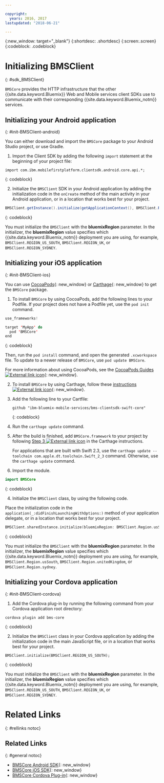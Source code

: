 ```yaml
---

copyright:
  years: 2016, 2017
lastupdated: "2018-06-21"

---
```

{:new_window: target="_blank"}
{:shortdesc: .shortdesc}
{:screen:.screen}
{:codeblock: .codeblock}

# Initializing BMSClient
{: #sdk_BMSClient}

`BMSCore` provides the HTTP infrastructure that the other {{site.data.keyword.Bluemix}} Web and Mobile services client SDKs use to communicate with their corresponding {{site.data.keyword.Bluemix_notm}} services.


## Initializing your Android application
{: #init-BMSClient-android}

You can either download and import the `BMSCore` package to your Android Studio project, or use Gradle.

1. Import the Client SDK by adding the following `import` statement at the beginning of your project file:

  ```
  import com.ibm.mobilefirstplatform.clientsdk.android.core.api.*;
  ```
  {: codeblock}

2. Initialize the `BMSClient` SDK in your Android application by adding the initialization code in the `onCreate` method of the main activity in your Android application, or in a location that works best for your project.

  ```Java
  BMSClient.getInstance().initialize(getApplicationContext(), BMSClient.REGION_US_SOUTH); // Make sure that you point to your region
  ```
  {: codeblock}

  You must initialize the `BMSClient` with the **bluemixRegion** parameter. In the initializer, the **bluemixRegion** value specifies which {{site.data.keyword.Bluemix_notm}} deployment you are using, for example, `BMSClient.REGION_US_SOUTH`, `BMSClient.REGION_UK`, or `BMSClient.REGION_SYDNEY`.


## Initializing your iOS application
{: #init-BMSClient-ios}

You can use [CocoaPods](https://cocoapods.org){: new_window} or [Carthage](https://github.com/Carthage/Carthage){: new_window} to get the `BMSCore` package.

1. To install `BMSCore` by using CocoaPods, add the following lines to your Podfile. If your project does not have a Podfile yet, use the `pod init` command.

  ```Swift
  use_frameworks!

  target 'MyApp' do
    pod 'BMSCore'
  end
  ```
  {: codeblock}

  Then, run the `pod install` command, and open the generated `.xcworkspace` file. To update to a newer release of `BMSCore`, use `pod update BMSCore`.

  For more information about using CocoaPods, see the [CocoaPods Guides ![External link icon](../../icons/launch-glyph.svg "External link icon")](https://guides.cocoapods.org/using/index.html){: new_window}.

2. To install `BMSCore` by using Carthage, follow these [instructions ![External link icon](../../icons/launch-glyph.svg "External link icon")](https://github.com/Carthage/Carthage#getting-started){: new_window}.

  1. Add the following line to your Cartfile:

      ```
      github "ibm-bluemix-mobile-services/bms-clientsdk-swift-core"
      ```
      {: codeblock}

  2. Run the `carthage update` command.

  3. After the build is finished, add `BMSCore.framework` to your project by following [Step 3 ![External link icon](../../icons/launch-glyph.svg "External link icon")](https://github.com/Carthage/Carthage#getting-started) in the Carthage instructions.

      For applications that are built with Swift 2.3, use the `carthage update --toolchain com.apple.dt.toolchain.Swift_2_3` command. Otherwise, use the `carthage update` command.

3. Import the module.

  ```Swift
  import BMSCore
  ```
  {: codeblock}

4. Initialize the `BMSClient` class, by using the following code.

  Place the initialization code in the `application(_:didFinishLaunchingWithOptions:)` method of your application delegate, or in a location that works best for your project.

  ```Swift
  BMSClient.sharedInstance.initialize(bluemixRegion: BMSClient.Region.usSouth) // Make sure that you point to your region
  ```
  {: codeblock}

  You must initialize the `BMSClient` with the **bluemixRegion** parameter. In the initializer, the **bluemixRegion** value specifies which {{site.data.keyword.Bluemix_notm}} deployment you are using, for example, `BMSClient.Region.usSouth`, `BMSClient.Region.unitedKingdom`, or `BMSClient.Region.sydney`.


## Initializing your Cordova application
{: #init-BMSClient-cordova}

1. Add the Cordova plug-in by running the following command from your Cordova application root directory:

  ```
  cordova plugin add bms-core
  ```
  {: codeblock}

2. Initialize the `BMSClient` class in your Cordova application by adding the initialization code in the main JavaScript file, or in a location that works best for your project.

  ```
  BMSClient.initialize(BMSClient.REGION_US_SOUTH);
  ```
  {: codeblock}

  You must initialize the `BMSClient` with the **bluemixRegion** parameter. In the initializer, the **bluemixRegion** value specifies which {{site.data.keyword.Bluemix_notm}} deployment you are using, for example, `BMSClient.REGION_US_SOUTH`, `BMSClient.REGION_UK`, or `BMSClient.REGION_SYDNEY`.


# Related Links
{: #rellinks notoc}

## Related Links
{: #general notoc}

* [BMSCore Android SDK](https://github.com/ibm-bluemix-mobile-services/bms-clientsdk-android-core){: new_window}
* [BMSCore iOS SDK](https://github.com/ibm-bluemix-mobile-services/bms-clientsdk-swift-core){: new_window}
* [BMSCore Cordova Plug-in](https://github.com/ibm-bluemix-mobile-services/bms-clientsdk-cordova-plugin-core){: new_window}
